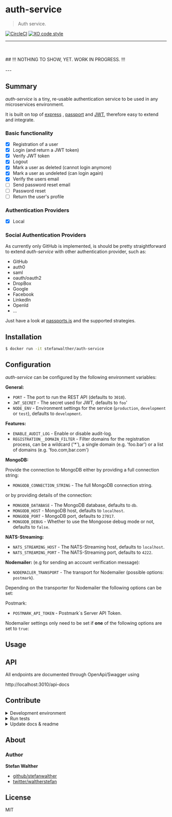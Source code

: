 # auth-service

> Auth service.

[![CircleCI](https://img.shields.io/circleci/project/github/stefanwalther/auth-service.svg)](https://circleci.com/gh/stefanwalther/auth-service)
[![XO code style](https://img.shields.io/badge/code_style-XO--space-5ed9c7.svg)](https://github.com/sindresorhus/eslint-config-xo-space)

---
<br/>
<br/>
## !!! NOTHING TO SHOW, YET. WORK IN PROGRESS. !!!
<br/>
<br/>
---

## Summary
_auth-service_ is a tiny, re-usable authentication service to be used in any microservices environment.

It is built on top of [express](https://expressjs.com/) , [passport](http://passportjs.org/) and [JWT](https://jwt.io/), therefore easy to extend and integrate.

### Basic functionality

- [x] Registration of a user
- [x] Login (and return a JWT token)
- [x] Verify JWT token
- [x] Logout
- [x] Mark a user as deleted (cannot login anymore)
- [x] Mark a user as undeleted (can login again)
- [x] Verify the users email
- [ ] Send password reset email
- [ ] Password reset
- [ ] Return the user's profile

### Authentication Providers

- [x] Local

### Social Authentication Providers

As currently only GitHub is implemented, is should be pretty straightforward to extend _auth-service_ with other authentication provider, such as:

- GitHub 
- auth0
- saml
- oauth/oauth2
- DropBox
- Google
- Facebook
- LinkedIn
- OpenId
- ...

Just have a look at [passports.js](http://passportjs.org/) and the supported strategies.

## Installation
```bash
$ docker run -it stefanwalther/auth-service
```

## Configuration
_auth-service_ can be configured by the following environment variables:

**General:**

- `PORT` - The port to run the REST API (defaults to `3010`).
- `JWT_SECRET` - The secret used for JWT, defaults to `foo`'
- `NODE_ENV` - Environment settings for the service (`production`, `development` or `test`), defaults to `development`.

**Features:**
- `ENABLE_AUDIT_LOG` - Enable or disable audit-log.
- `REGISTRATION__DOMAIN_FILTER` - Filter domains for the registration process, can be a wildcard ('*'), a single domain (e.g. 'foo.bar') or a list of domains (e.g. 'foo.com,bar.com')

**MongoDB:**

Provide the connection to MongoDB either by providing a full connection string:

- `MONGODB_CONNECTION_STRING` - The full MongoDB connection string.

or by providing details of the connection:

- `MONGODB_DATABASE` - The MongoDB database, defaults to `db`.
- `MONGODB_HOST` - MongoDB host, defaults to `localhost`.
- `MONGODB_PORT` - MongoDB port, defaults to `27017`. 
- `MONGODB_DEBUG` - Whether to use the Mongoose debug mode or not, defaults to `false`.

**NATS-Streaming:**

- `NATS_STREAMING_HOST` - The NATS-Streaming host, defaults to `localhost`.
- `NATS_STREAMING_PORT` - The NATS-Streaming port, defaults to `4222`.

**Nodemailer:**
(e.g for sending an account verification message):

- `NODEMAILER_TRANSPORT` - The transport for Nodemailer (possible options: `postmark`).

Depending on the transporter for Nodemailer the following options can be set:

Postmark:

- `POSTMARK_API_TOKEN` - Postmark`s Server API Token.

Nodemailer settings only need to be set if **one** of the following options are set to `true`:

## Usage

## API

All endpoints are documented through OpenApi/Swagger using

http://localhost:3010/api-docs

## Contribute

<details>
<summary>Development environment</summary>

### Start the development environment

To start the development environment, go for

```sh
$ make up
```

This will essentially:

- Start MongoDB
- Start RabbitMQ (management UI available at: http://localhost:15672/)
- Start a server running the auth-service (http://localhost:3010)
- Watch changes and re-start the server

### Only required services

If you only want to run required services (e.g. MongoDB, RabbitMQ, etc.) and run the node.js process on your machine, then go for

```sh
$ make up-deps
```

Then start the server using

```sh
$ npm run start:watch
```

The API is available at http://localhost:3010
</details>

<details>
<summary>Run tests</summary>

### Run tests

Running and reviewing unit tests is a great way to get familiarized with a library and its API. You can install dependencies and run tests with the following command:

**Start MongoDB**:  
The following command will spin up a MongoDB instance to be used in the **integration tests** at port 27018 (to prevent conflicts with the default port).

```sh
$ npm run dc-dev-up
```

---

Then run one of the following options:

**Run integration tests**:

Spins up all required dependent services to run the integration tests and runs the integration tests:

```sh
$ make build-run-integration-tests
```

**Run unit tests**:
```sh
$ make build-run-unit-tests
```

---

</details>

<details>
<summary>Update docs & readme</summary>

### Building docs

_(This project's readme.md is generated by [verb](https://github.com/verbose/verb-generate-readme), please don't edit the readme directly. Any changes to the readme must be made in the [.verb.md](.verb.md) readme template.)_

To generate the readme, run the following command:

```sh
make gen-readme
```
</details>

## About

### Author
**Stefan Walther**

* [github/stefanwalther](https://github.com/stefanwalther)
* [twitter/waltherstefan](http://twitter.com/waltherstefan)

## License
MIT

